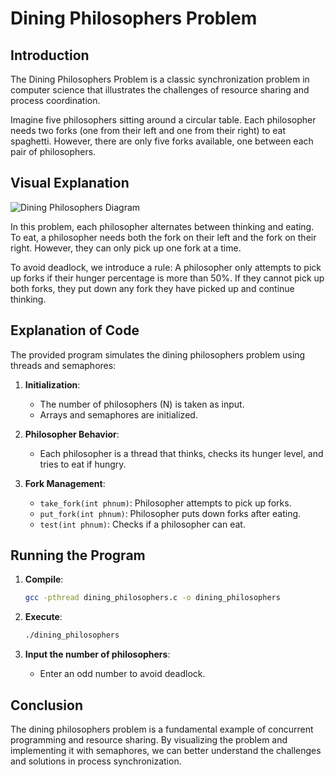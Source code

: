 # Dining Philosophers Problem

## Introduction
The Dining Philosophers Problem is a classic synchronization problem in computer science that illustrates the challenges of resource sharing and process coordination.

Imagine five philosophers sitting around a circular table. Each philosopher needs two forks (one from their left and one from their right) to eat spaghetti. However, there are only five forks available, one between each pair of philosophers.

## Visual Explanation
![Dining Philosophers Diagram](dining_philosophers.png)

In this problem, each philosopher alternates between thinking and eating. To eat, a philosopher needs both the fork on their left and the fork on their right. However, they can only pick up one fork at a time.

To avoid deadlock, we introduce a rule: A philosopher only attempts to pick up forks if their hunger percentage is more than 50%. If they cannot pick up both forks, they put down any fork they have picked up and continue thinking.

## Explanation of Code

The provided program simulates the dining philosophers problem using threads and semaphores:

1. **Initialization**: 
    - The number of philosophers (N) is taken as input.
    - Arrays and semaphores are initialized.

2. **Philosopher Behavior**:
    - Each philosopher is a thread that thinks, checks its hunger level, and tries to eat if hungry.

3. **Fork Management**:
    - `take_fork(int phnum)`: Philosopher attempts to pick up forks.
    - `put_fork(int phnum)`: Philosopher puts down forks after eating.
    - `test(int phnum)`: Checks if a philosopher can eat.

## Running the Program

1. **Compile**:
    ```sh
    gcc -pthread dining_philosophers.c -o dining_philosophers
    ```

2. **Execute**:
    ```sh
    ./dining_philosophers
    ```

3. **Input the number of philosophers**: 
    - Enter an odd number to avoid deadlock.

## Conclusion

The dining philosophers problem is a fundamental example of concurrent programming and resource sharing. By visualizing the problem and implementing it with semaphores, we can better understand the challenges and solutions in process synchronization.

